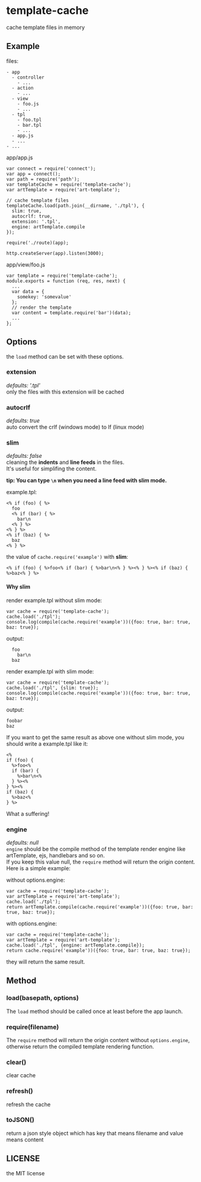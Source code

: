 # template-cache
cache template files in memory

## Example
files:
```
- app
  - controller
    - ...
  - action
    - ...
  - view
    - foo.js
    - ...
  - tpl
    - foo.tpl
    - bar.tpl
    - ...
  - app.js
  - ...
- ...
```

app/app.js
```
var connect = require('connect');
var app = connect();
var path = require('path');
var templateCache = require('template-cache');
var artTemplate = require('art-template');

// cache template files
templateCache.load(path.join(__dirname, './tpl'), {
  slim: true,
  autocrlf: true,
  extension: '.tpl',
  engine: artTemplate.compile
});

require('./route)(app);

http.createServer(app).listen(3000);
```

app/view/foo.js
```
var template = require('template-cache');
module.exports = function (req, res, next) {
  ...
  var data = {
    somekey: 'somevalue'
  };
  // render the template
  var content = template.require('bar')(data);
  ...
};
```

## Options
the ``load`` method can be set with these options.
### extension
*defaults: '.tpl'*  
only the files with this extension will be cached

### autocrlf
*defaults: true*  
auto convert the crlf (windows mode) to lf (linux mode)  

### slim
*defaults: false*  
cleaning the **indents** and **line feeds** in the files.  
It's useful for simplifing the content.  

**tip: You can type ``\n`` when you need a line feed with slim mode.**

example.tpl:
```
<% if (foo) { %>
  foo
  <% if (bar) { %>
    bar\n
  <% } %>
<% } %>
<% if (baz) { %>
  baz
<% } %>
```

the value of ``cache.require('example')`` with **slim**:
```
<% if (foo) { %>foo<% if (bar) { %>bar\n<% } %><% } %><% if (baz) { %>baz<% } %>
```

#### Why slim
render example.tpl without slim mode:
```
var cache = require('template-cache');
cache.load('./tpl');
console.log(compile(cache.require('example'))({foo: true, bar: true, baz: true});
```
output:
```
  foo
    bar\n
  baz
```

render example.tpl with slim mode:
```
var cache = require('template-cache');
cache.load('./tpl', {slim: true});
console.log(compile(cache.require('example'))({foo: true, bar: true, baz: true});
```
output:
```
foobar
baz
```

If you want to get the same result as above one without slim mode, you should write a example.tpl like it:
```
<%
if (foo) { 
  %>foo<%
  if (bar) {
    %>bar\n<%
  } %><%
} %><%
if (baz) {
  %>baz<%
} %>
```
What a suffering!


### engine
*defaults: null*  
``engine`` should be the compile method of the template render engine like artTemplate, ejs, handlebars and so on.  
If you keep this value null, the ``require`` method will return the origin content.  
Here is a simple example:  

without options.engine:
```
var cache = require('template-cache');
var artTemplate = require('art-template');
cache.load('./tpl');
return artTemplate.compile(cache.require('example'))({foo: true, bar: true, baz: true});
```
with options.engine:
```
var cache = require('template-cache');
var artTemplate = require('art-template');
cache.load('./tpl', {engine: artTemplate.compile});
return cache.require('example'))({foo: true, bar: true, baz: true});
```
they will return the same result.

## Method
### load(basepath, options)
The ``load`` method should be called once at least before the app launch.

### require(filename)
The ``require`` method will return the origin content without ``options.engine``, otherwise return the compiled template rendering function.

### clear()
clear cache

### refresh()
refresh the cache

### toJSON()
return a json style object which has key that means filename and value means content

## LICENSE
the MIT license